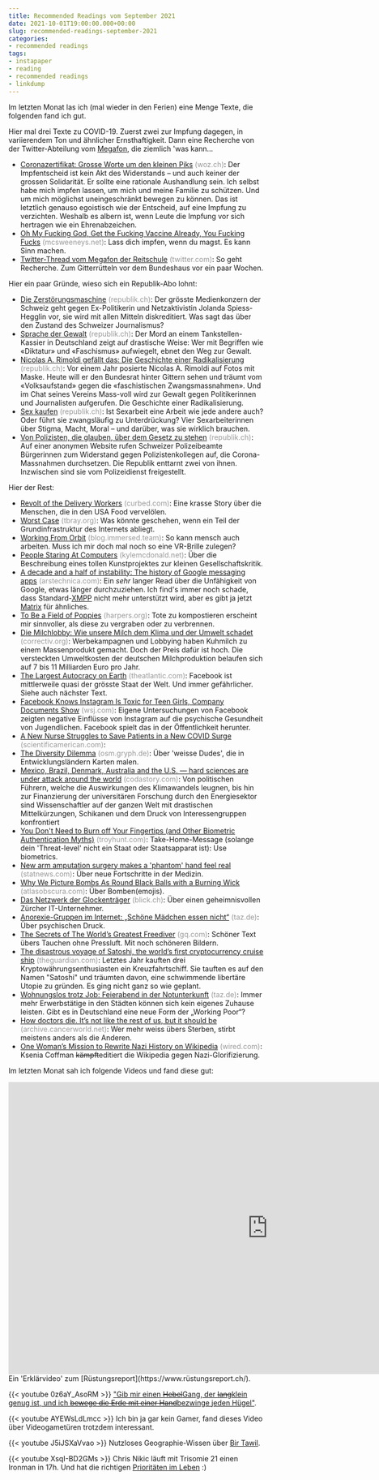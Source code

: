 ```yaml
---
title: Recommended Readings vom September 2021
date: 2021-10-01T19:00:00.000+00:00
slug: recommended-readings-september-2021
categories:
- recommended readings
tags:
- instapaper
- reading
- recommended readings
- linkdump
---
```


Im letzten Monat las ich (mal wieder in den Ferien) eine Menge Texte, die folgenden fand ich gut.

Hier mal drei Texte zu COVID-19.
Zuerst zwei zur Impfung dagegen, in variierendem Ton und ähnlicher Ernsthaftigkeit.
Dann eine Recherche von der Twitter-Abteilung vom [Megafon](https://www.megafon.ch/), die ziemlich 'was kann...

- [Coronazertifikat: Grosse Worte um den kleinen Piks](https://www.woz.ch/-bc90) <span style="color: #999999;">(woz.ch)</span>: Der Impfentscheid ist kein Akt des Widerstands – und auch keiner der grossen Solidarität. Er sollte eine rationale Aushandlung sein. Ich selbst habe mich impfen lassen, um mich und meine Familie zu schützen. Und um mich möglichst uneingeschränkt bewegen zu können. Das ist letztlich genauso egoistisch wie der Entscheid, auf eine Impfung zu verzichten. Weshalb es albern ist, wenn Leute die Impfung vor sich hertragen wie ein Ehrenabzeichen.
- [Oh My Fucking God, Get the Fucking Vaccine Already, You Fucking Fucks](https://www.mcsweeneys.net/articles/oh-my-fucking-god-get-the-fucking-vaccine-already-you-fucking-fucks) <span style="color: #999999;">(mcsweeneys.net)</span>: Lass dich impfen, wenn du magst. Es kann Sinn machen.
- [Twitter-Thread vom Megafon der Reitschule](https://mobile.twitter.com/Megafon_RS_Bern/status/1439439311619903488) <span style="color: #999999;">(twitter.com)</span>: So geht Recherche. Zum Gitterrütteln vor dem Bundeshaus vor ein paar Wochen.

Hier ein paar Gründe, wieso sich ein Republik-Abo lohnt:

- [Die Zerstörungs­maschine](https://www.republik.ch/2021/08/06/die-zerstoerungs-maschine) <span style="color: #999999;">(republik.ch)</span>: Der grösste Medienkonzern der Schweiz geht gegen Ex-Politikerin und Netzaktivistin Jolanda Spiess-Hegglin vor, sie wird mit allen Mitteln diskreditiert. Was sagt das über den Zustand des Schweizer Journalismus?
- [Sprache der Gewalt](https://www.republik.ch/2021/09/21/sprache-der-gewalt) <span style="color: #999999;">(republik.ch)</span>: Der Mord an einem Tankstellen-Kassier in Deutschland zeigt auf drastische Weise: Wer mit Begriffen wie «Diktatur» und «Faschismus» aufwiegelt, ebnet den Weg zur Gewalt.
- [Nicolas A. Rimoldi gefällt das: Die Geschichte einer Radikalisierung](https://www.republik.ch/2021/09/17/nicolas-a-rimoldi-gefaellt-das) <span style="color: #999999;">(republik.ch)</span>: Vor einem Jahr posierte Nicolas A. Rimoldi auf Fotos mit Maske. Heute will er den Bundesrat hinter Gittern sehen und träumt vom «Volks­aufstand» gegen die «faschistischen Zwangs­massnahmen». Und im Chat seines Vereins Mass-voll wird zur Gewalt gegen Politikerinnen und Journalisten aufgerufen. Die Geschichte einer Radikalisierung.
- [Sex kaufen](https://www.republik.ch/2021/10/02/sex-kaufen) <span style="color: #999999;">(republik.ch)</span>: Ist Sexarbeit eine Arbeit wie jede andere auch? Oder führt sie zwangs­läufig zu Unterdrückung? Vier Sex­arbeiterinnen über Stigma, Macht, Moral – und darüber, was sie wirklich brauchen.
- [Von Polizisten, die glauben, über dem Gesetz zu stehen](https://www.republik.ch/2021/10/08/von-polizisten-die-glauben-ueber-dem-gesetz-zu-stehen) <span style="color: #999999;">(republik.ch)</span>: Auf einer anonymen Website rufen Schweizer Polizei­beamte Bürgerinnen zum Widerstand gegen Polizisten­kollegen auf, die Corona-Massnahmen durchsetzen. Die Republik enttarnt zwei von ihnen. Inzwischen sind sie vom Polizei­dienst freigestellt.

Hier der Rest:

- [Revolt of the Delivery Workers](https://www.curbed.com/article/nyc-delivery-workers.html) <span style="color: #999999;">(curbed.com)</span>: Eine krasse Story über die Menschen, die in den USA Food vervelölen.
- [Worst Case](https://www.tbray.org/ongoing/When/202x/2021/10/08/The-WOrst-Case) <span style="color: #999999;">(tbray.org)</span>: Was könnte geschehen, wenn ein Teil der Grundinfrastruktur des Internets abliegt.
- [Working From Orbit](https://blog.immersed.team/working-from-orbit-39bf95a6d385) <span style="color: #999999;">(blog.immersed.team)</span>: So kann mensch auch arbeiten. Muss ich mir doch mal noch so eine VR-Brille zulegen?
- [People Staring At Computers](https://kylemcdonald.net/psac) <span style="color: #999999;">(kylemcdonald.net)</span>: Über die Beschreibung eines tollen Kunstprojektes zur kleinen Gesellschaftskritik.
- [A decade and a half of instability: The history of Google messaging apps](https://arstechnica.com/gadgets/2021/08/a-decade-and-a-half-of-instability-the-history-of-google-messaging-apps/) <span style="color: #999999;">(arstechnica.com)</span>: Ein *sehr* langer Read über die Unfähigkeit von Google, etwas länger durchzuziehen. Ich find's immer noch schade, dass Standard-[XMPP](https://en.wikipedia.org/wiki/XMPP) nicht mehr unterstützt wird, aber es gibt ja jetzt [Matrix](https://matrix.org/) für ähnliches.
- [To Be a Field of Poppies](https://harpers.org/archive/2021/10/to-be-a-field-of-poppies-natural-organic-reduction-composting-corpse/) <span style="color: #999999;">(harpers.org)</span>: Tote zu kompostieren erscheint mir sinnvoller, als diese zu vergraben oder zu verbrennen.
- [Die Milchlobby: Wie unsere Milch dem Klima und der Umwelt schadet](https://correctiv.org/top-stories/2021/09/21/die-milchlobby-wie-unsere-milch-klima-und-umwelt-schadet/) <span style="color: #999999;">(correctiv.org)</span>: Werbekampagnen und Lobbying haben Kuhmilch zu einem Massenprodukt gemacht. Doch der Preis dafür ist hoch. Die versteckten Umweltkosten der deutschen Milchproduktion belaufen sich auf 7 bis 11 Milliarden Euro pro Jahr.
- [The Largest Autocracy on Earth](https://www.theatlantic.com/magazine/archive/2021/11/facebook-authoritarian-hostile-foreign-power/620168/) <span style="color: #999999;">(theatlantic.com)</span>: Facebook ist mittlerweile quasi der grösste Staat der Welt. Und immer gefährlicher. Siehe auch nächster Text.
- [Facebook Knows Instagram Is Toxic for Teen Girls, Company Documents Show](https://www.wsj.com/articles/facebook-knows-instagram-is-toxic-for-teen-girls-company-documents-show-11631620739) <span style="color: #999999;">(wsj.com)</span>: Eigene Untersuchungen von Facebook zeigten negative Einflüsse von Instagram auf die psychische Gesundheit von Jugendlichen. Facebook spielt das in der Öffentlichkeit herunter.
- [A New Nurse Struggles to Save Patients in a New COVID Surge](https://www.scientificamerican.com/article/a-new-nurse-struggles-to-save-patients-in-a-new-covid-surge/) <span style="color: #999999;">(scientificamerican.com)</span>: 
- [The Diversity Dilemma](https://osm.gryph.de/2019/12/the-diversity-dilemma/) <span style="color: #999999;">(osm.gryph.de)</span>: Über 'weisse Dudes', die in Entwicklungsländern Karten malen.
- [Mexico, Brazil, Denmark, Australia and the U.S. — hard sciences are under attack around the world](https://www.codastory.com/waronscience/attacks-hard-sciences/) <span style="color: #999999;">(codastory.com)</span>: Von politischen Führern, welche die Auswirkungen des Klimawandels leugnen, bis hin zur Finanzierung der universitären Forschung durch den Energiesektor sind Wissenschaftler auf der ganzen Welt mit drastischen Mittelkürzungen, Schikanen und dem Druck von Interessengruppen konfrontiert
- [You Don't Need to Burn off Your Fingertips (and Other Biometric Authentication Myths)](https://www.troyhunt.com/you-dont-need-to-burn-off-your-fingertips-and-other-biometric-myths/) <span style="color: #999999;">(troyhunt.com)</span>: Take-Home-Message (solange dein 'Threat-level' nicht ein Staat oder Staatsapparat ist): Use biometrics.
- [New arm amputation surgery makes a 'phantom' hand feel real](https://www.statnews.com/2021/09/14/i-can-still-feel-it-new-arm-amputation-surgery-makes-a-phantom-hand-seem-real/) <span style="color: #999999;">(statnews.com)</span>: Über neue Fortschritte in der Medizin.
- [Why We Picture Bombs As Round Black Balls with a Burning Wick](http://www.atlasobscura.com/articles/why-we-picture-bombs-as-round-black-balls-with-a-burning-wick) <span style="color: #999999;">(atlasobscura.com)</span>: Über Bomben(emojis).
- [Das Netzwerk der Glockenträger](https://www.blick.ch/schweiz/wer-hinter-den-freiheitstrychlern-steht-das-stille-netzwerk-der-freiheitstrychler-id16842973.html) <span style="color: #999999;">(blick.ch)</span>: Über einen geheimnisvollen Zürcher IT-Unternehmer.
- [Anorexie-Gruppen im Internet: „Schöne Mädchen essen nicht“](https://taz.de/!5799572/) <span style="color: #999999;">(taz.de)</span>: Über psychischen Druck.
- [The Secrets of The World’s Greatest Freediver](https://www.gq.com/story/freediver-alexey-molchanov-profile) <span style="color: #999999;">(gq.com)</span>: Schöner Text übers Tauchen ohne Pressluft. Mit noch schöneren Bildern.
- [The disastrous voyage of Satoshi, the world’s first cryptocurrency cruise ship](https://www.theguardian.com/news/2021/sep/07/disastrous-voyage-satoshi-cryptocurrency-cruise-ship-seassteading) <span style="color: #999999;">(theguardian.com)</span>: Letztes Jahr kauften drei Kryptowährungsenthusiasten ein Kreuzfahrtschiff. Sie tauften es auf den Namen "Satoshi" und träumten davon, eine schwimmende libertäre Utopie zu gründen. Es ging nicht ganz so wie geplant.
- [Wohnungslos trotz Job: Feierabend in der Notunterkunft](https://taz.de/!5794140/) <span style="color: #999999;">(taz.de)</span>: Immer mehr Erwerbstätige in den Städten können sich kein eigenes Zuhause  leisten. Gibt es in Deutschland eine neue Form der „Working Poor“?
- [How doctors die. It’s not like the rest of us, but it should be](https://archive.cancerworld.net/featured/how-doctors-die/) <span style="color: #999999;">(archive.cancerworld.net)</span>: Wer mehr weiss übers Sterben, stirbt meistens anders als die Anderen.
- [One Woman’s Mission to Rewrite Nazi History on Wikipedia](https://www.wired.com/story/one-womans-mission-to-rewrite-nazi-history-wikipedia/) <span style="color: #999999;">(wired.com)</span>: Ksenia Coffman <del>kämpft</del>editiert die Wikipedia gegen Nazi-Glorifizierung.
  
Im letzten Monat sah ich folgende Videos und fand diese gut:

<iframe width="1024" height="576" src="https://media.ccc.de/v/wk04-7552-schweizer-technologie-fr-den-krieg-ein-verschwiegenes-business/oembed" frameborder="0" allowfullscreen></iframe>
Ein 'Erklärvideo' zum [Rüstungsreport](https://www.rüstungsreport.ch/).

{{< youtube 0z6aY_AsoRM >}}
["Gib mir einen <del>Hebel</del>Gang, der <del>lang</del>klein genug ist, und ich <del>bewege die Erde mit einer Hand</del>bezwinge jeden Hügel"](https://de.wikiquote.org/wiki/Archimedes).

{{< youtube AYEWsLdLmcc >}}
Ich bin ja gar kein Gamer, fand dieses Video über Videogametüren trotzdem interessant.

{{< youtube J5iJSXaVvao >}}
Nutzloses Geographie-Wissen über [Bir Tawil](https://en.wikipedia.org/wiki/Bir_Tawil).

{{< youtube XsqI-BD2GMs >}}
Chris Nikic läuft mit Trisomie 21 einen Ironman in 17h. Und hat die richtigen [Prioritäten im Leben](https://www.youtube.com/watch?v=XsqI-BD2GMs&t=311s) :)

